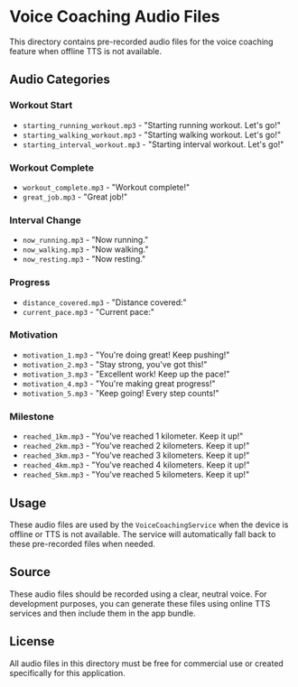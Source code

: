 # Voice Coaching Audio Files

This directory contains pre-recorded audio files for the voice coaching feature when offline TTS is not available.

## Audio Categories

### Workout Start
- `starting_running_workout.mp3` - "Starting running workout. Let's go!"
- `starting_walking_workout.mp3` - "Starting walking workout. Let's go!"
- `starting_interval_workout.mp3` - "Starting interval workout. Let's go!"

### Workout Complete
- `workout_complete.mp3` - "Workout complete!"
- `great_job.mp3` - "Great job!"

### Interval Change
- `now_running.mp3` - "Now running."
- `now_walking.mp3` - "Now walking."
- `now_resting.mp3` - "Now resting."

### Progress
- `distance_covered.mp3` - "Distance covered:"
- `current_pace.mp3` - "Current pace:"

### Motivation
- `motivation_1.mp3` - "You're doing great! Keep pushing!"
- `motivation_2.mp3` - "Stay strong, you've got this!"
- `motivation_3.mp3` - "Excellent work! Keep up the pace!"
- `motivation_4.mp3` - "You're making great progress!"
- `motivation_5.mp3` - "Keep going! Every step counts!"

### Milestone
- `reached_1km.mp3` - "You've reached 1 kilometer. Keep it up!"
- `reached_2km.mp3` - "You've reached 2 kilometers. Keep it up!"
- `reached_3km.mp3` - "You've reached 3 kilometers. Keep it up!"
- `reached_4km.mp3` - "You've reached 4 kilometers. Keep it up!"
- `reached_5km.mp3` - "You've reached 5 kilometers. Keep it up!"

## Usage

These audio files are used by the `VoiceCoachingService` when the device is offline or TTS is not available. The service will automatically fall back to these pre-recorded files when needed.

## Source

These audio files should be recorded using a clear, neutral voice. For development purposes, you can generate these files using online TTS services and then include them in the app bundle.

## License

All audio files in this directory must be free for commercial use or created specifically for this application.
